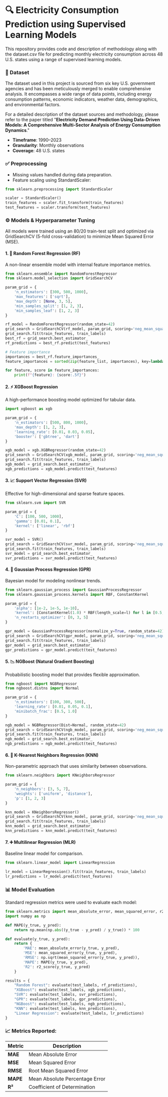 # 🔍 Electricity Consumption Prediction using Supervised Learning Models

This repository provides code and description of methodology along with the dataset.csv file for predicting monthly electricity consumption across 48 U.S. states using a range of supervised learning models. 

### 📁 Dataset
The dataset used in this project is sourced from six key U.S. government agencies and has been meticulously merged to enable comprehensive analysis. It encompasses a wide range of data points, including energy consumption patterns, economic indicators, weather data, demographics, and environmental factors.

For a detailed description of the dataset sources and methodology, please refer to the paper titled "**Electricity Demand Prediction Using Data-Driven Models: A Comprehensive Multi-Sector Analysis of Energy Consumption Dynamics**."
- **Timeframe**: 1990–2023
- **Granularity**: Monthly observations
- **Coverage**: 48 U.S. states

### ✅ Preprocessing
- Missing values handled during data preparation.
- Feature scaling using StandardScaler:

```python
from sklearn.preprocessing import StandardScaler

scaler = StandardScaler()
train_features = scaler.fit_transform(train_features)
test_features = scaler.transform(test_features)
```
### ⚙️ Models & Hyperparameter Tuning
All models were trained using an 80/20 train-test split and optimized via GridSearchCV (5-fold cross-validation) to minimize Mean Squared Error (MSE).

#### 1. 🌲 Random Forest Regression (RF)

A non-linear ensemble model with internal feature importance metrics.

```python
from sklearn.ensemble import RandomForestRegressor
from sklearn.model_selection import GridSearchCV

param_grid = {
    'n_estimators': [300, 500, 1000],
    'max_features': ['sqrt'],
    'max_depth': [None, 3, 5],
    'min_samples_split': [1, 2, 3],
    'min_samples_leaf': [1, 2, 3]
}

rf_model = RandomForestRegressor(random_state=42)
grid_search = GridSearchCV(rf_model, param_grid, scoring='neg_mean_squared_error', cv=5, verbose=1, n_jobs=-1)
grid_search.fit(train_features, train_labels)
best_rf = grid_search.best_estimator_
rf_predictions = best_rf.predict(test_features)

# Feature importance
importances = best_rf.feature_importances_
feature_importances = sorted(zip(feature_list, importances), key=lambda x: x[1], reverse=True)[:10]

for feature, score in feature_importances:
    print(f"{feature}: {score:.5f}")
```
#### 2. ⚡ XGBoost Regression
A high-performance boosting model optimized for tabular data.

```python
import xgboost as xgb

param_grid = {
    'n_estimators': [500, 800, 1000],
    'max_depth': [1, 2, 3],
    'learning_rate': [0.01, 0.03, 0.05],
    'booster': ['gbtree', 'dart']
}

xgb_model = xgb.XGBRegressor(random_state=42)
grid_search = GridSearchCV(xgb_model, param_grid, scoring='neg_mean_squared_error', cv=5, verbose=1, n_jobs=-1)
grid_search.fit(train_features, train_labels)
xgb_model = grid_search.best_estimator_
xgb_predictions = xgb_model.predict(test_features)
```
#### 3. 📈 Support Vector Regression (SVR)
Effective for high-dimensional and sparse feature spaces.

```python
from sklearn.svm import SVR

param_grid = {
    'C': [100, 500, 1000],
    'gamma': [0.01, 0.1],
    'kernel': ['linear', 'rbf']
}

svr_model = SVR()
grid_search = GridSearchCV(svr_model, param_grid, scoring='neg_mean_squared_error', cv=5, verbose=1, n_jobs=-1)
grid_search.fit(train_features, train_labels)
svr_model = grid_search.best_estimator_
svr_predictions = svr_model.predict(test_features)
```
#### 4. 🔮 Gaussian Process Regression (GPR)
Bayesian model for modeling nonlinear trends.

```python
from sklearn.gaussian_process import GaussianProcessRegressor
from sklearn.gaussian_process.kernels import RBF, ConstantKernel

param_grid = {
    'alpha': [1e-2, 1e-5, 1e-10],
    'kernel': [ConstantKernel(1.0) * RBF(length_scale=l) for l in [0.5, 1.0, 2.0]],
    'n_restarts_optimizer': [0, 3, 5]
}

gpr_model = GaussianProcessRegressor(normalize_y=True, random_state=42)
grid_search = GridSearchCV(gpr_model, param_grid, scoring='neg_mean_squared_error', cv=5, verbose=1, n_jobs=-1)
grid_search.fit(train_features, train_labels)
gpr_model = grid_search.best_estimator_
gpr_predictions = gpr_model.predict(test_features)
```
#### 5. 📉 NGBoost (Natural Gradient Boosting)
Probabilistic boosting model that provides flexible approximation.

```python
from ngboost import NGBRegressor
from ngboost.distns import Normal

param_grid = {
    'n_estimators': [100, 300, 500],
    'learning_rate': [0.01, 0.05, 0.1],
    'minibatch_frac': [0.5, 1.0]
}

ngb_model = NGBRegressor(Dist=Normal, random_state=42)
grid_search = GridSearchCV(ngb_model, param_grid, scoring='neg_mean_squared_error', cv=5, verbose=1, n_jobs=-1)
grid_search.fit(train_features, train_labels)
ngb_model = grid_search.best_estimator_
ngb_predictions = ngb_model.predict(test_features)
```
#### 6. 👥 K-Nearest Neighbors Regression (KNN)
Non-parametric approach that uses similarity between observations.

```python
from sklearn.neighbors import KNeighborsRegressor

param_grid = {
    'n_neighbors': [3, 5, 7],
    'weights': ['uniform', 'distance'],
    'p': [1, 2, 3]
}

knn_model = KNeighborsRegressor()
grid_search = GridSearchCV(knn_model, param_grid, scoring='neg_mean_squared_error', cv=5, verbose=1, n_jobs=-1)
grid_search.fit(train_features, train_labels)
knn_model = grid_search.best_estimator_
knn_predictions = knn_model.predict(test_features)
```
#### 7. ➕ Multilinear Regression (MLR)
Baseline linear model for comparison.

```python
from sklearn.linear_model import LinearRegression

lr_model = LinearRegression().fit(train_features, train_labels)
lr_predictions = lr_model.predict(test_features)
```
### 📊 Model Evaluation
Standard regression metrics were used to evaluate each model:

```python
from sklearn.metrics import mean_absolute_error, mean_squared_error, r2_score
import numpy as np

def MAPE(y_true, y_pred):
    return np.mean(np.abs((y_true - y_pred) / y_true)) * 100

def evaluate(y_true, y_pred):
    return {
        'MAE': mean_absolute_error(y_true, y_pred),
        'MSE': mean_squared_error(y_true, y_pred),
        'RMSE': np.sqrt(mean_squared_error(y_true, y_pred)),
        'MAPE': MAPE(y_true, y_pred),
        'R2': r2_score(y_true, y_pred)
    }

results = {
    "Random Forest": evaluate(test_labels, rf_predictions),
    "XGBoost": evaluate(test_labels, xgb_predictions),
    "SVR": evaluate(test_labels, svr_predictions),
    "GPR": evaluate(test_labels, gpr_predictions),
    "NGBoost": evaluate(test_labels, ngb_predictions),
    "KNN": evaluate(test_labels, knn_predictions),
    "Linear Regression": evaluate(test_labels, lr_predictions)
}
```
### 📈 Metrics Reported:
| Metric | Description |
|--------|-------------|
| **MAE** | Mean Absolute Error |
| **MSE** | Mean Squared Error |
| **RMSE** | Root Mean Squared Error |
| **MAPE** | Mean Absolute Percentage Error |
| **R²** | Coefficient of Determination |

